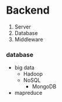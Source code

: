 Backend
===

1. Server
2. Database 
3. Middleware
### database 
+ big data 
    + Hadoop
    + NoSQL
        - MongoDB
+ mapreduce 

